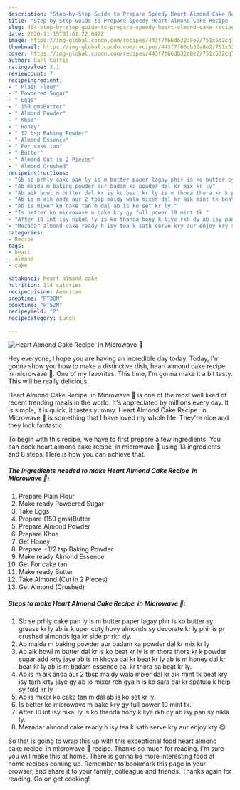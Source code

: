 ```yaml
---
description: "Step-by-Step Guide to Prepare Speedy Heart Almond Cake Recipe  in Microwave 🎂"
title: "Step-by-Step Guide to Prepare Speedy Heart Almond Cake Recipe  in Microwave 🎂"
slug: 464-step-by-step-guide-to-prepare-speedy-heart-almond-cake-recipe-in-microwave
date: 2020-11-15T07:01:22.047Z
image: https://img-global.cpcdn.com/recipes/443f7f66db32a8e2/751x532cq70/heart-almond-cake-recipe-in-microwave-🎂-recipe-main-photo.jpg
thumbnail: https://img-global.cpcdn.com/recipes/443f7f66db32a8e2/751x532cq70/heart-almond-cake-recipe-in-microwave-🎂-recipe-main-photo.jpg
cover: https://img-global.cpcdn.com/recipes/443f7f66db32a8e2/751x532cq70/heart-almond-cake-recipe-in-microwave-🎂-recipe-main-photo.jpg
author: Carl Curtis
ratingvalue: 3.1
reviewcount: 7
recipeingredient:
- " Plain Flour"
- " Powdered Sugar"
- " Eggs"
- " 150 gmsButter"
- " Almond Powder"
- " Khoa"
- " Honey"
- " 12 tsp Baking Powder"
- " Almond Essence"
- " For cake tan"
- " Butter"
- " Almond Cut in 2 Pieces"
- " Almond Crushed"
recipeinstructions:
- "Sb se prhly cake pan ly is m butter paper lagay phir is ko butter sy grease kr ly ab is k uper cuty hovy almonds sy decorate kr ly phir is pr crushed almonds lga kr side pr rkh dy."
- "Ab maida m baking powder aur badam ka powder dal kr mix kr ly"
- "Ab aik bowl m butter dal kr is ko beat kr ly is m thora thora kr k powder sugar add krty jaye ab is m khoya dal kr beat kr ly ab is m honey dal kr beat kr ly ab is m badam essence dal kr thora sa beat kr ly."
- "Ab is m aik anda aur 2 tbsp maidy wala mixer dal kr aik mint tk beat kry isy tarh krty jaye gy ab jo mixer reh gya h is ko sara dal kr spatula k help sy fold kr ly"
- "Ab is mixer ko cake tan m dal ab is ko set kr ly."
- "Is better ko microwave m bake kry gy full power 10 mint tk."
- "After 10 int isy nikal ly is ko thanda hony k liye rkh dy ab isy pan sy nikla ly."
- "Mezadar almond cake ready h isy tea k sath serve kry aur enjoy kry 😋"
categories:
- Recipe
tags:
- heart
- almond
- cake

katakunci: heart almond cake 
nutrition: 114 calories
recipecuisine: American
preptime: "PT38M"
cooktime: "PT52M"
recipeyield: "2"
recipecategory: Lunch

---
```



![Heart Almond Cake Recipe  in Microwave 🎂](https://img-global.cpcdn.com/recipes/443f7f66db32a8e2/751x532cq70/heart-almond-cake-recipe-in-microwave-🎂-recipe-main-photo.jpg)

Hey everyone, I hope you are having an incredible day today. Today, I'm gonna show you how to make a distinctive dish, heart almond cake recipe  in microwave 🎂. One of my favorites. This time, I'm gonna make it a bit tasty. This will be really delicious.

Heart Almond Cake Recipe  in Microwave 🎂 is one of the most well liked of recent trending meals in the world. It's appreciated by millions every day. It is simple, it is quick, it tastes yummy. Heart Almond Cake Recipe  in Microwave 🎂 is something that I have loved my whole life. They're nice and they look fantastic.




To begin with this recipe, we have to first prepare a few ingredients. You can cook heart almond cake recipe  in microwave 🎂 using 13 ingredients and 8 steps. Here is how you can achieve that.

<!--inarticleads1-->

##### The ingredients needed to make Heart Almond Cake Recipe  in Microwave 🎂:

1. Prepare  Plain Flour
1. Make ready  Powdered Sugar
1. Take  Eggs
1. Prepare  (150 gms)Butter
1. Prepare  Almond Powder
1. Prepare  Khoa
1. Get  Honey
1. Prepare  +1/2 tsp Baking Powder
1. Make ready  Almond Essence
1. Get  For cake tan:
1. Make ready  Butter
1. Take  Almond (Cut in 2 Pieces)
1. Get  Almond (Crushed)




<!--inarticleads2-->

##### Steps to make Heart Almond Cake Recipe  in Microwave 🎂:

1. Sb se prhly cake pan ly is m butter paper lagay phir is ko butter sy grease kr ly ab is k uper cuty hovy almonds sy decorate kr ly phir is pr crushed almonds lga kr side pr rkh dy.
1. Ab maida m baking powder aur badam ka powder dal kr mix kr ly
1. Ab aik bowl m butter dal kr is ko beat kr ly is m thora thora kr k powder sugar add krty jaye ab is m khoya dal kr beat kr ly ab is m honey dal kr beat kr ly ab is m badam essence dal kr thora sa beat kr ly.
1. Ab is m aik anda aur 2 tbsp maidy wala mixer dal kr aik mint tk beat kry isy tarh krty jaye gy ab jo mixer reh gya h is ko sara dal kr spatula k help sy fold kr ly
1. Ab is mixer ko cake tan m dal ab is ko set kr ly.
1. Is better ko microwave m bake kry gy full power 10 mint tk.
1. After 10 int isy nikal ly is ko thanda hony k liye rkh dy ab isy pan sy nikla ly.
1. Mezadar almond cake ready h isy tea k sath serve kry aur enjoy kry 😋




So that is going to wrap this up with this exceptional food heart almond cake recipe  in microwave 🎂 recipe. Thanks so much for reading. I'm sure you will make this at home. There is gonna be more interesting food at home recipes coming up. Remember to bookmark this page in your browser, and share it to your family, colleague and friends. Thanks again for reading. Go on get cooking!
